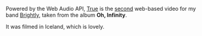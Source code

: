 Powered by the Web Audio API, [True](http://true.wearebrightly.com/) is the [second](/projects/tweetflight) web-based video for my band [Brightly](http://wearebrightly.com/), taken from the album **Oh, Infinity**.

It was filmed in Iceland, which is lovely.